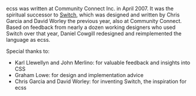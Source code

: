 ecss was written at Community Connect Inc. in April 2007. It was the spiritual successor to [Switch](http://sourceforge.net/projects/switchcss), which was designed and written by Chris Garcia and David Worley the previous year, also at Community Connect. Based on feedback from nearly a dozen working designers who used Switch over that year, Daniel Cowgill redesigned and reimplemented the language as ecss.

Special thanks to:
  * Karl Llewellyn and John Merlino: for valuable feedback and insights into CSS
  * Graham Lowe: for design and implementation advice
  * Chris Garcia and David Worley: for inventing Switch, the inspiration for ecss

